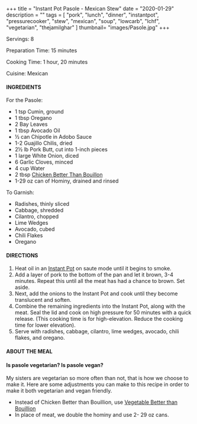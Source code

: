 +++
title = "Instant Pot Pasole - Mexican Stew"
date = "2020-01-29"
description = ""
tags = [
    "pork",
    "lunch",
    "dinner",
    "instantpot",
    "pressurecooker",
    "stew",
    "mexican",
    "soup",
    "lowcarb",
    "lchf",
    "vegetarian",
    "thejamilghar"
]
thumbnail= "images/Pasole.jpg"
+++

Servings: 8 <!--more-->

Preparation Time: 15 minutes 

Cooking Time: 1 hour, 20 minutes 

Cuisine: Mexican

#### INGREDIENTS 

For the Pasole: 

* 1 tsp Cumin, ground 
* 1 tbsp Oregano
* 2 Bay Leaves 
* 1 tbsp Avocado Oil 
* ½ can Chipotle in Adobo Sauce 
* 1-2 Guajillo Chilis, dried
* 2½ lb Pork Butt, cut into 1-inch pieces 
* 1 large White Onion, diced 
* 6 Garlic Cloves, minced 
* 4 cup Water
* 2 tbsp [Chicken Better Than Bouillon](https://amzn.to/3uFvZt3) 
* 1-29 oz can of Hominy, drained and rinsed 

To Garnish: 

* Radishes, thinly sliced
* Cabbage, shredded     
* Cilantro, chopped  
* Lime Wedges 
* Avocado, cubed 
* Chili Flakes 
* Oregano 
  
#### DIRECTIONS 

1. Heat oil in an [Instant Pot](https://amzn.to/3qfNYCZ) on saute mode until it begins to smoke. 
2. Add a layer of pork to the bottom of the pan and let it brown, 3-4 minutes. Repeat this until all the meat has had a chance to brown. Set aside. 
3. Next, add the onions to the Instant Pot and cook until they become translucent and soften. 
4. Combine the remaining ingredients into the Instant Pot, along with the meat. Seal the lid and cook on high pressure for 50 minutes with a quick release. (This cooking time is for high-elevation. Reduce the cooking time for lower elevation). 
5. Serve with radishes, cabbage, cilantro, lime wedges, avocado, chili flakes, and oregano.    

#### ABOUT THE MEAL 

#### Is pasole vegetarian? Is pasole vegan?

My sisters are vegetarian so more often than not, that is how we choose to make it. Here are some adjustments you can make to this recipe in order to make it both vegetarian and vegan friendly. 

* Instead of Chicken Better than Bouillion, use [Vegetable Better than Bouillion](https://amzn.to/3dZTYx1)
* In place of meat, we double the hominy and use 2- 29 oz cans.  
